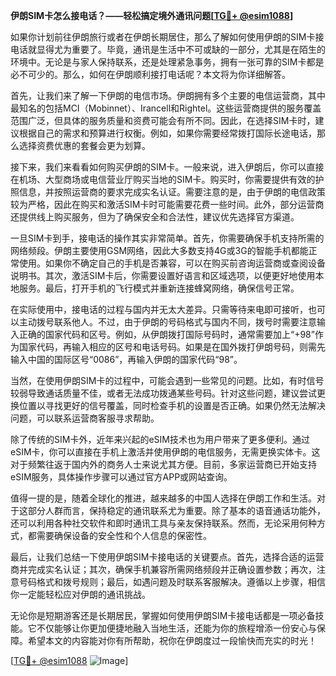 **伊朗SIM卡怎么接电话？——轻松搞定境外通讯问题[[TG💪+ @esim1088](https://t.me/s/esim1088)]**

如果你计划前往伊朗旅行或者在伊朗长期居住，那么了解如何使用伊朗的SIM卡接电话就显得尤为重要了。毕竟，通讯是生活中不可或缺的一部分，尤其是在陌生的环境中。无论是与家人保持联系，还是处理紧急事务，拥有一张可靠的SIM卡都是必不可少的。那么，如何在伊朗顺利接打电话呢？本文将为你详细解答。

首先，让我们来了解一下伊朗的电信市场。伊朗拥有多个主要的电信运营商，其中最知名的包括MCI（Mobinnet）、Irancell和Rightel。这些运营商提供的服务覆盖范围广泛，但具体的服务质量和资费可能会有所不同。因此，在选择SIM卡时，建议根据自己的需求和预算进行权衡。例如，如果你需要经常拨打国际长途电话，那么选择资费优惠的套餐会更为划算。

接下来，我们来看看如何购买伊朗的SIM卡。一般来说，进入伊朗后，你可以直接在机场、大型商场或电信营业厅购买当地的SIM卡。购买时，你需要提供有效的护照信息，并按照运营商的要求完成实名认证。需要注意的是，由于伊朗的电信政策较为严格，因此在购买和激活SIM卡时可能需要花费一些时间。此外，部分运营商还提供线上购买服务，但为了确保安全和合法性，建议优先选择官方渠道。

一旦SIM卡到手，接电话的操作其实非常简单。首先，你需要确保手机支持所需的网络频段。伊朗主要使用GSM网络，因此大多数支持4G或3G的智能手机都能正常使用。如果你不确定自己的手机是否兼容，可以在购买前咨询运营商或查阅设备说明书。其次，激活SIM卡后，你需要设置好语言和区域选项，以便更好地使用本地服务。最后，打开手机的飞行模式并重新连接蜂窝网络，确保信号正常。

在实际使用中，接电话的过程与国内并无太大差异。只需等待来电即可接听，也可以主动拨号联系他人。不过，由于伊朗的号码格式与国内不同，拨号时需要注意输入正确的国家代码和区号。例如，从伊朗拨打国际号码时，通常需要加上“+98”作为国家代码，再输入相应的区号和电话号码。如果是在国外拨打伊朗号码，则需先输入中国的国际区号“0086”，再输入伊朗的国家代码“98”。

当然，在使用伊朗SIM卡的过程中，可能会遇到一些常见的问题。比如，有时信号较弱导致通话质量不佳，或者无法成功拨通某些号码。针对这些问题，建议尝试更换位置以寻找更好的信号覆盖，同时检查手机的设置是否正确。如果仍然无法解决问题，可以联系运营商客服寻求帮助。

除了传统的SIM卡外，近年来兴起的eSIM技术也为用户带来了更多便利。通过eSIM卡，你可以直接在手机上激活并使用伊朗的电信服务，无需更换实体卡。这对于频繁往返于国内外的商务人士来说尤其方便。目前，多家运营商已开始支持eSIM服务，具体操作步骤可以通过官方APP或网站查询。

值得一提的是，随着全球化的推进，越来越多的中国人选择在伊朗工作和生活。对于这部分人群而言，保持稳定的通讯联系尤为重要。除了基本的语音通话功能外，还可以利用各种社交软件和即时通讯工具与亲友保持联系。然而，无论采用何种方式，都需要确保设备的安全性和个人信息的保密性。

最后，让我们总结一下使用伊朗SIM卡接电话的关键要点。首先，选择合适的运营商并完成实名认证；其次，确保手机兼容所需网络频段并正确设置参数；再次，注意号码格式和拨号规则；最后，如遇问题及时联系客服解决。遵循以上步骤，相信你一定能轻松应对伊朗的通讯挑战。

无论你是短期游客还是长期居民，掌握如何使用伊朗SIM卡接电话都是一项必备技能。它不仅能够让你更加便捷地融入当地生活，还能为你的旅程增添一份安心与保障。希望本文的内容能对你有所帮助，祝你在伊朗度过一段愉快而充实的时光！

[[TG💪+ @esim1088](https://t.me/s/esim1088) ![Image](https://i.postimg.cc/4NQfJmqS/Snipaste-2025-05-13-00-14-12.png)]